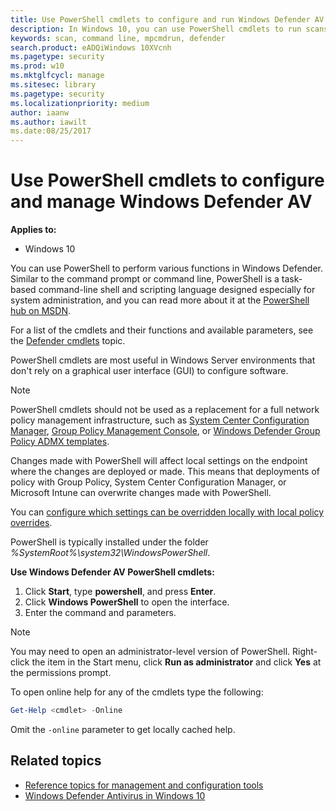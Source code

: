 ```yaml
---
title: Use PowerShell cmdlets to configure and run Windows Defender AV
description: In Windows 10, you can use PowerShell cmdlets to run scans, update definitions, and change settings in Windows Defender Antivirus.
keywords: scan, command line, mpcmdrun, defender
search.product: eADQiWindows 10XVcnh
ms.pagetype: security
ms.prod: w10
ms.mktglfcycl: manage
ms.sitesec: library
ms.pagetype: security
ms.localizationpriority: medium
author: iaanw
ms.author: iawilt
ms.date:08/25/2017
---
```


# Use PowerShell cmdlets to configure and manage Windows Defender AV

**Applies to:**

- Windows 10

You can use PowerShell to perform various functions in Windows Defender. Similar to the command prompt or command line, PowerShell is a task-based command-line shell and scripting language designed especially for system administration, and you can read more about it at the [PowerShell hub on MSDN](https://msdn.microsoft.com/en-us/powershell/mt173057.aspx).

For a list of the cmdlets and their functions and available parameters, see the [Defender cmdlets](https://technet.microsoft.com/en-us/library/dn433280.aspx) topic.

PowerShell cmdlets are most useful in Windows Server environments that don't rely on a graphical user interface (GUI) to configure software. 

> [!NOTE]
> PowerShell cmdlets should not be used as a replacement for a full network policy management infrastructure, such as [System Center Configuration Manager](https://technet.microsoft.com/en-us/library/gg682129.aspx), [Group Policy Management Console](https://technet.microsoft.com/en-us/library/cc731212.aspx), or [Windows Defender Group Policy ADMX templates](https://support.microsoft.com/en-us/kb/927367).

Changes made with PowerShell will affect local settings on the endpoint where the changes are deployed or made. This means that deployments of policy with Group Policy, System Center Configuration Manager, or Microsoft Intune can overwrite changes made with PowerShell. 

You can [configure which settings can be overridden locally  with local policy overrides](configure-local-policy-overrides-windows-defender-antivirus.md).

PowerShell is typically installed under the folder _%SystemRoot%\system32\WindowsPowerShell_.


**Use Windows Defender AV PowerShell cmdlets:**

1. Click **Start**, type **powershell**, and press **Enter**.
2. Click **Windows PowerShell** to open the interface. 
3. Enter the command and parameters.

> [!NOTE]
> You may need to open an administrator-level version of PowerShell. Right-click the item in the Start menu, click **Run as administrator** and click **Yes** at the permissions prompt.

To open online help for any of the cmdlets type the following:

```PowerShell
Get-Help <cmdlet> -Online
```
Omit the `-online` parameter to get locally cached help.

## Related topics

- [Reference topics for management and configuration tools](configuration-management-reference-windows-defender-antivirus.md)
- [Windows Defender Antivirus in Windows 10](windows-defender-antivirus-in-windows-10.md)